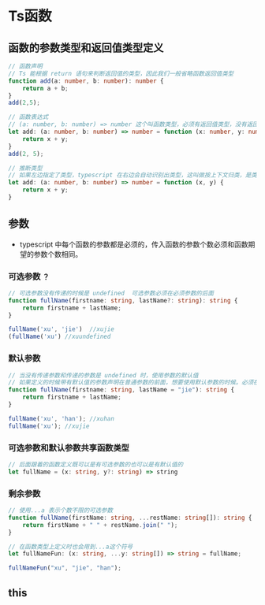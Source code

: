 <!--
 * @Author: xujie 1607526161@qq.com
 * @Date: 2022-04-22 13:10:59
 * @LastEditors: xujie 1607526161@qq.com
 * @FilePath: \HTML-CSS-Javascript-\Node.js学习\typescript教程\Ts函数.md
 * @Description: 
-->
# Ts函数

## 函数的参数类型和返回值类型定义

```ts
// 函数声明
// Ts 能根据 return 语句来判断返回值的类型，因此我们一般省略函数返回值类型
function add(a: number, b: number): number {
    return a + b;
}
add(2,5);

// 函数表达式
// (a: number, b: number) => number 这个叫函数类型，必须有返回值类型，没有返回值填写void 函数类型中的参数列表名字不用和函数定义的参数名字一一对应，类型能对应上就行。
let add: (a: number, b: number) => number = function (x: number, y: number): number {
    return x + y;
}
add(2, 5);

// 推断类型
// 如果左边指定了类型，typescript 在右边会自动识别出类型，这叫做按上下文归类，是类型推论的一种
let add: (a: number, b: number) => number = function (x, y) {
    return x + y;
}
```

## 参数

* typescript 中每个函数的参数都是必须的，传入函数的参数个数必须和函数期望的参数个数相同。

### 可选参数 `？`

```ts
// 可选参数没有传递的时候是 undefined  可选参数必须在必须参数的后面
function fullName(firstname: string, lastName?: string): string {
    return firstname + lastName;
}

fullName('xu', 'jie')  //xujie
(fullName('xu') //xuundefined
```

### 默认参数

```ts
// 当没有传递参数和传递的参数是 undefined 时，使用参数的默认值
// 如果定义的时候带有默认值的参数声明在普通参数的前面，想要使用默认参数的时候。必须在传入参数的时候在前面传入undefined
function fullName(firstname: string, lastName = "jie"): string {
    return firstname + lastName;
}

fullName('xu', 'han'); //xuhan
fullName('xu'); //xujie
```

### 可选参数和默认参数共享函数类型

```ts
// 后面跟着的函数定义既可以是有可选参数的也可以是有默认值的
let fullName = (x: string, y?: string) => string
```

### 剩余参数

```ts
// 使用...a 表示个数不限的可选参数
function fullName(firstName: string, ...restName: string[]): string {
    return firstName + " " + restName.join(" ");
}

// 在函数类型上定义时也会用到...a这个符号
let fullNameFun: (x: string, ...y: string[]) => string = fullName;

fullNameFun("xu", "jie", "han");
```

## this

###
